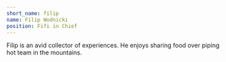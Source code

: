 ```yaml
---
short_name: filip
name: Filip Wodnicki
position: Fifi in Chief
---
```

Filip is an avid collector of experiences. He enjoys sharing food over piping hot team in the mountains.
